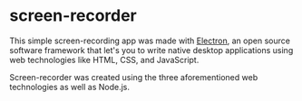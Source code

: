 # screen-recorder

This simple screen-recording app was made with [Electron](https://www.electronjs.org/), an open source software framework that let's you to write native desktop applications using web technologies like HTML, CSS, and JavaScript.

Screen-recorder was created using the three aforementioned web technologies as well as Node.js.
